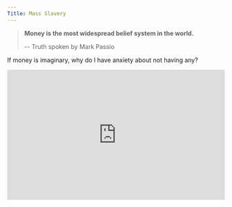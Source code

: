 ```yaml
---
Title: Mass Slavery
---
```


>  **Money is the most widespread belief system in the world.** 
>
> -- Truth spoken by Mark Passio

If money is imaginary, why do I have anxiety about not having any? 

<div style="padding:60% 0 0 0;position:relative;"><iframe src="https://player.vimeo.com/video/128421102?h=b2c2e98b16&color=ffffff&byline=0&portrait=0" style="position:absolute;top:0;left:0;width:100%;height:100%;" frameborder="0" allow="autoplay; fullscreen; picture-in-picture"></iframe></div><script src="https://player.vimeo.com/api/player.js"></script>


